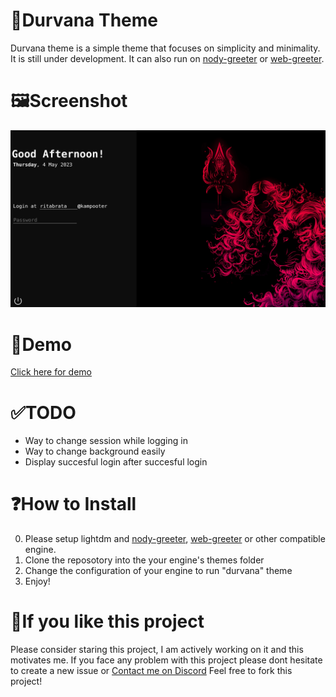 # 🔱Durvana Theme
Durvana theme is a simple theme that focuses on simplicity and minimality. It is still under development. It can also run on [nody-greeter](https://github.com/JezerM/nody-greeter/) or [web-greeter](https://github.com/JezerM/web-greeter).

# 🖼️Screenshot
![ScreenShot](screenshots/ss.png)

# 👀Demo
[Click here for demo](https://durvana.theindiandev.in/)

# ✅TODO 
- Way to change session while logging in
- Way to change background easily
- Display succesful login after succesful login

# ❓How to Install
0. Please setup lightdm and [nody-greeter](https://github.com/JezerM/nody-greeter/), [web-greeter](https://github.com/JezerM/web-greeter) or other compatible engine.
1. Clone the reposotory into the your engine's themes folder
2. Change the configuration of your engine to run "durvana" theme
3. Enjoy!

# 🌟If you like this project
Please consider staring this project, I am actively working on it and this motivates me.
If you face any problem with this project please dont hesitate to create a new issue or [Contact me on Discord](https://discord.gg/qEYbuWu5NE)
Feel free to fork this project!
